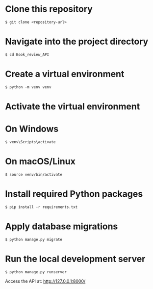 # Clone this repository
``$ git clone <repository-url>``

# Navigate into the project directory
``$ cd Book_review_API``

# Create a virtual environment
``$ python -m venv venv``

# Activate the virtual environment
# On Windows
``$ venv\Scripts\activate``

# On macOS/Linux
``$ source venv/bin/activate``

# Install required Python packages
``$ pip install -r requirements.txt``

# Apply database migrations
``$ python manage.py migrate``

# Run the local development server
``$ python manage.py runserver``

Access the API at: http://127.0.0.1:8000/
